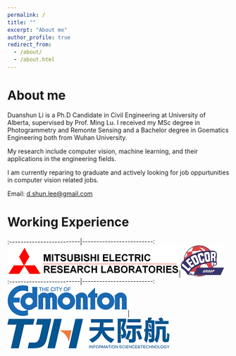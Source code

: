 ```yaml
---
permalink: /
title: ""
excerpt: "About me"
author_profile: true
redirect_from: 
  - /about/
  - /about.html
---
```


About me
======
Duanshun Li is a Ph.D Candidate in Civil Engineering at University of Alberta, supervised by Prof. Ming Lu. 
I received my MSc degree in Photogrammetry and Remonte Sensing and a Bachelor degree in Goematics Engineering both from Wuhan University.

My research include computer vision, machine learning, and their applications in the engineering fields.

I am currently reparing to graduate and actively looking for job oppurtunities in computer vision related jobs.    

Email: d.shun.lee@gmail.com




Working Experience 
======
:-------------------------|-------------------------:
![MERL](/images/merl-logo.jpg)|![LEDCOR](/images/ledcor-logo.jpg)
:-------------------------|-------------------------:
![EDMONTON](/images/city-edmonton-logo.png)|![TJH](/images/tjh-logo.png)


